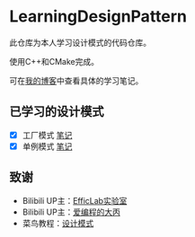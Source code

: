 # LearningDesignPattern

此仓库为本人学习设计模式的代码仓库。

使用C++和CMake完成。

可在[我的博客](https://mfnest.tech)中查看具体的学习笔记。

## 已学习的设计模式

- [x] 工厂模式 [笔记](https://mfnest.tech/%e8%ae%be%e8%ae%a1%e6%a8%a1%e5%bc%8f%e5%ad%a6%e4%b9%a0-%e5%b7%a5%e5%8e%82%e6%a8%a1%e5%bc%8f/)
- [x] 单例模式 [笔记](https://mfnest.tech/%e8%ae%be%e8%ae%a1%e6%a8%a1%e5%bc%8f%e5%ad%a6%e4%b9%a0-%e5%8d%95%e4%be%8b%e6%a8%a1%e5%bc%8f/)

## 致谢
- Bilibili UP主：[EfficLab实验室](https://space.bilibili.com/5953240)
- Bilibili UP主：[爱编程的大丙](https://space.bilibili.com/147020887)
- 菜鸟教程：[设计模式](https://www.runoob.com/design-pattern/design-pattern-tutorial.html)